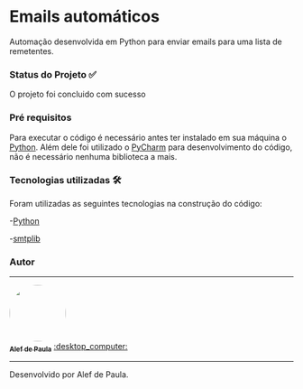 # Emails automáticos
Automação desenvolvida em Python para enviar emails para uma lista de remetentes.

### Status do Projeto :white_check_mark:
O projeto foi concluido com sucesso 

### Pré requisitos
Para executar o código é necessário antes ter instalado em sua máquina o [Python](https://www.python.org/). Além dele foi utilizado o [PyCharm](https://www.jetbrains.com/pt-br/pycharm/download/) para desenvolvimento do código, não é necessário nenhuma biblioteca a mais.

### Tecnologias utilizadas :hammer_and_wrench:
Foram utilizadas as seguintes tecnologias na construção do código:

-[Python](https://www.python.org/)

-[smtplib](https://docs.python.org/3/library/smtplib.html)

### Autor
---

<a href="https://www.linkedin.com/in/alef-paula-aa98041ba/">
 <img style="border-radius: 50%;" src="https://media-exp1.licdn.com/dms/image/C5603AQHQhVF1DcK4BQ/profile-displayphoto-shrink_800_800/0/1626360406690?e=1632960000&v=beta&t=tMjskRXeBS5gWFRKy-a55Kvm7td-bQI5hyxwzHlS5mQ" width="100px;" alt=""/>
 <br />
 <sub><b>Alef de Paula</b></sub></a> <a href="https://www.linkedin.com/in/alef-paula-aa98041ba/ title="LinkedIn">:desktop_computer:</a>
 
 --- 
Desenvolvido por Alef de Paula. 

